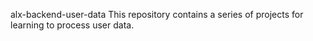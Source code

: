 alx-backend-user-data
This repository contains a series of projects for learning to process user data.
